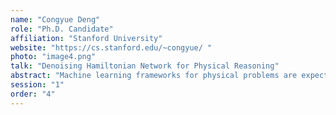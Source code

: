 ```yaml
---
name: "Congyue Deng"
role: "Ph.D. Candidate"
affiliation: "Stanford University"
website: "https://cs.stanford.edu/~congyue/ "
photo: "image4.png"
talk: "Denoising Hamiltonian Network for Physical Reasoning"
abstract: "Machine learning frameworks for physical problems are expected not only to model the data distributions, but also to understand and enforce the physical constraints that preserve the key structures of the physical systems. Many existing works address these problems by constructing physical operators in neural networks. Despite their theoretically guaranteed physical properties, these methods face two key limitations: (i) They mainly focus on local temporal relations between adjacent time steps, omitting longer-range or abstract-level physical relations; and (ii) they primarily emphasize forward simulation and overlook other physical reasoning tasks in broader scopes. To address these problems, we propose the Denoising Hamiltonian Network (DHN), a novel framework that generalizes the physical concepts in Hamiltonian mechanics with flexible neural network designs. By incorporating a denoising mechanism into the network, it also circumvents the inherent challenges of numerical integration. Moreover, we also introduce global conditioning to facilitate multi-system modeling. We demonstrate its effectiveness on multiple different physical reasoning tasks."
session: "1"
order: "4"
---
```

